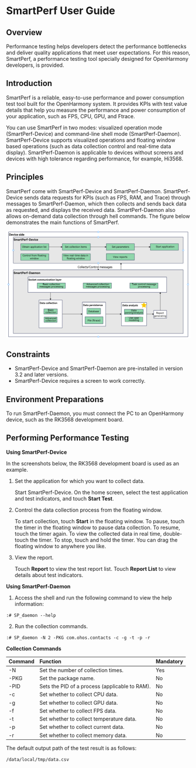 # SmartPerf User Guide

## Overview

Performance testing helps developers detect the performance bottlenecks and deliver quality applications that meet user expectations. For this reason, SmartPerf, a performance testing tool specially designed for OpenHarmony developers, is provided.

## Introduction

SmartPerf is a reliable, easy-to-use performance and power consumption test tool built for the OpenHarmony system. It provides KPIs with test value details that help you measure the performance and power consumption of your application, such as FPS, CPU, GPU, and Ftrace.

You can use SmartPerf in two modes: visualized operation mode (SmartPerf-Device) and command-line shell mode (SmartPerf-Daemon). SmartPerf-Device supports visualized operations and floating window based operations (such as data collection control and real-time data display). SmartPerf-Daemon is applicable to devices without screens and devices with high tolerance regarding performance, for example, Hi3568.

## Principles

SmartPerf come with SmartPerf-Device and SmartPerf-Daemon. SmartPerf-Device sends data requests for KPIs (such as FPS, RAM, and Trace) through messages to SmartPerf-Daemon, which then collects and sends back data as requested, and displays the received data. SmartPerf-Daemon also allows on-demand data collection through hell commands. The figure below demonstrates the main functions of SmartPerf.

![SmartPerf](figures/SmartPerfStru.png)

## Constraints

- SmartPerf-Device and SmartPerf-Daemon are pre-installed in version 3.2 and later versions.
- SmartPerf-Device requires a screen to work correctly.

## Environment Preparations

To run SmartPerf-Daemon, you must connect the PC to an OpenHarmony device, such as the RK3568 development board.

## Performing Performance Testing

**Using SmartPerf-Device**

In the screenshots below, the RK3568 development board is used as an example.

1. Set the application for which you want to collect data.

   Start SmartPerf-Device. On the home screen, select the test application and test indicators, and touch **Start Test**.

2. Control the data collection process from the floating window.

   To start collection, touch **Start** in the floating window. To pause, touch the timer in the floating window to pause data collection. To resume, touch the timer again. To view the collected data in real time, double-touch the timer. To stop, touch and hold the timer. You can drag the floating window to anywhere you like.


3. View the report.

   Touch **Report** to view the test report list. Touch **Report List** to view details about test indicators.

**Using SmartPerf-Daemon**

1. Access the shell and run the following command to view the help information:
```
:# SP_daemon --help
```
2. Run the collection commands.
```
:# SP_daemon -N 2 -PKG com.ohos.contacts -c -g -t -p -r
```

**Collection Commands**

| Command  | Function                  |Mandatory|
| :-----| :--------------------- |:-----|
| -N    | Set the number of collection times.            |Yes|
| -PKG  | Set the package name.               | No|
| -PID  | Sets the PID of a process (applicable to RAM).|No|
| -c    | Set whether to collect CPU data.            | No|
| -g    | Set whether to collect GPU data.            |No|
| -f    | Set whether to collect FPS data.            |No|
| -t    | Set whether to collect temperature data.            |No|
| -p    | Set whether to collect current data.            |No|
| -r    | Set whether to collect memory data.            |No|

The default output path of the test result is as follows:
```
/data/local/tmp/data.csv
```
